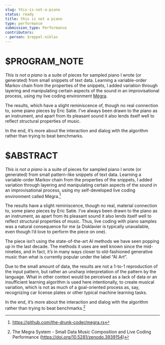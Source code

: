 ```yaml
---
slug: this-is-not-a-piano
status: ready
title: this is not a piano
type: performance
submission_type: Performance
contributors:
- person: $reppel-niklas
---
```


# $PROGRAM_NOTE

*This is not a piano* is a suite of pieces for sampled piano I wrote (or generated) from small snippets of text data. Learning a variable-order Markov chain from the properties of the snippets, I added variation through layering and manipulating certain aspects of the sound in an improvisational process, using my live coding environment [Mégra](https://github.com/the-drunk-coder/megra.rs). 

The results, which have a slight reminiscence of, though no real connection to, some piano pieces by Eric Satie. I’ve always been drawn to the piano as an instrument, and apart from its pleasant sound it also lends itself well to reflect structural properties of music. 

In the end, it’s more about the interaction and dialog with the algorithm rather than trying to beat benchmarks.

# $ABSTRACT

*This is not a piano* is a suite of pieces for sampled piano I wrote (or generated) from small pattern-like snippets of text data. Learning a variable-order Markov chain from the properties of the snippets, I added variation through layering and manipulating certain aspects of the sound in an improvisational process, using my self-developed live coding environment called Mégra.[^1]

The results have a slight reminiscence, though no real, material connection to, some piano pieces by Eric Satie. I’ve always been drawn to the piano as an instrument, as apart from its pleasant sound it also lends itself well to reflect structural properties of music. Thus, live coding with piano samples was a natural consequence for me (a Disklavier is typically unavailable, even though I’d love to perform the piece on one). 

The piece isn’t using the state-of-the-art AI methods we have seen popping up in the last decade. The methods it uses are well known since the mid-nineties, and in fact, it’s in many ways closer to old-fashioned generative music than what is currently popular under the label “AI Art”. 

Due to the small amount of data, the results are not a 1-to-1 reproduction of the input pattern, but rather an unsharp interpretation of the pattern by the language. What in other context would be perceived as a lack of data or an insufficient learning algorithm is used here intentionally, to create musical variation, which is not as much of a goal-oriented process as, say, recognizing car license plates or other typical machine learning tasks. 

In the end, it’s more about the interaction and dialog with the algorithm rather than trying to beat benchmarks.[^2]

[^1]: https://github.com/the-drunk-coder/megra.rs
[^2]: The Megra System - Small Data Music Composition and Live Coding Performance (https://doi.org/10.5281/zenodo.3939154)
